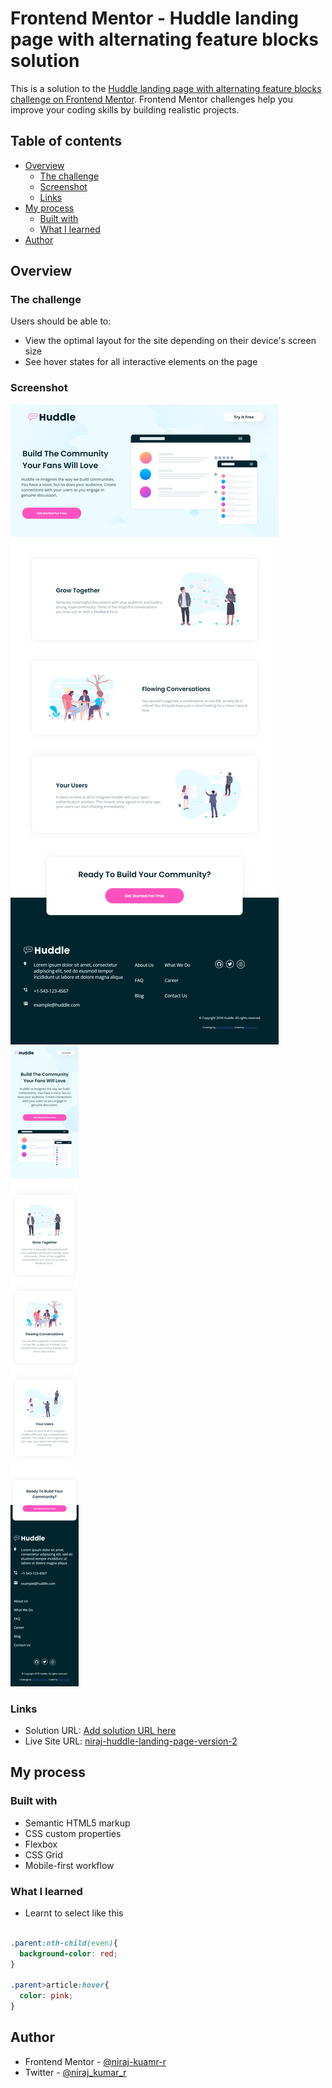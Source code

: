 # Frontend Mentor - Huddle landing page with alternating feature blocks solution

This is a solution to the [Huddle landing page with alternating feature blocks challenge on Frontend Mentor](https://www.frontendmentor.io/challenges/huddle-landing-page-with-alternating-feature-blocks-5ca5f5981e82137ec91a5100). Frontend Mentor challenges help you improve your coding skills by building realistic projects. 

## Table of contents

- [Overview](#overview)
  - [The challenge](#the-challenge)
  - [Screenshot](#screenshot)
  - [Links](#links)
- [My process](#my-process)
  - [Built with](#built-with)
  - [What I learned](#what-i-learned)
- [Author](#author)


## Overview

### The challenge

Users should be able to:

- View the optimal layout for the site depending on their device's screen size
- See hover states for all interactive elements on the page

### Screenshot

![desktop screenshot](images/desktop.png)
![mobile screenshot](images/mobile.png)

### Links

- Solution URL: [Add solution URL here](https://your-solution-url.com)
- Live Site URL: [niraj-huddle-landing-page-version-2](https://niraj-huddle-landing-page-version-2.netlify.app/)

## My process

### Built with

- Semantic HTML5 markup
- CSS custom properties
- Flexbox
- CSS Grid
- Mobile-first workflow


### What I learned

- Learnt to select like this
```css

.parent:nth-child(even){
  background-color: red;
}

.parent>article:hover{
  color: pink;
}
```


## Author

<!-- - Website - [Add your name here](https://www.your-site.com) -->
- Frontend Mentor - [@niraj-kuamr-r](https://www.frontendmentor.io/profile/niraj-kumar-r)
- Twitter - [@niraj_kumar_r](https://www.twitter.com/niraj_kumar_r)


